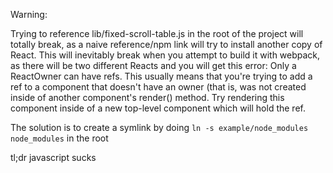 Warning:

Trying to reference lib/fixed-scroll-table.js in the root of the project will totally break, as a naive reference/npm link will try to install another copy of React. This will inevitably break when you attempt to build it with webpack, as there will be two different Reacts and you will get this error: Only a ReactOwner can have refs. This usually means that you're trying to add a ref to a component that doesn't have an owner (that is, was not created inside of another component's render() method. Try rendering this component inside of a new top-level component which will hold the ref.

The solution is to create a symlink by doing `ln -s example/node_modules node_modules` in the root

tl;dr javascript sucks
